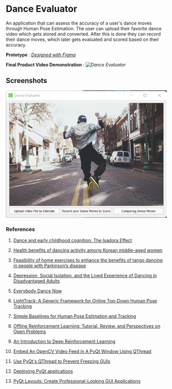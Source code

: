 # Dance Evaluator
An application that can assess the accuracy of a user's dance moves through Human Pose Estimation. The user can upload their favorite dance video which gets stored and converted. After this is done they can record their dance moves, which later gets evaluated and scored based on their accuracy.

**Prototype** : *[Designed with Figma](https://www.figma.com/proto/HegXr33zJvBt2zqdJmXvZD/Final-Year-Project?node-id=1%3A3&scaling=scale-down&page-id=0%3A1&starting-point-node-id=1%3A3)*

**Final Product Video Demonstration** : *![Dance Evaluator](https://youtu.be/4R-KjPlZjqs)*

## Screenshots
![Home Screen](Screenshots/Home_Screen.png)

### References
1. [Dance and early childhood cognition: The Isadora Effect](https://www.tandfonline.com/doi/abs/10.1080/10632913.2016.1245166)
2. [Health benefits of dancing activity among Korean middle-aged women](https://www.tandfonline.com/doi/full/10.3402/qhw.v11.31215)
3. [Feasibility of home exercises to enhance the benefits of tango dancing in people with Parkinson’s disease](https://www.sciencedirect.com/science/article/abs/pii/S0965229918302401)
4. [Depression, Social Isolation, and the Lived Experience of Dancing in Disadvantaged Adults](https://www.sciencedirect.com/science/article/abs/pii/S0883941715002472)
5. [Everybody Dance Now](https://arxiv.org/abs/1808.07371)
6. [LightTrack: A Generic Framework for Online Top-Down Human Pose Tracking](https://openaccess.thecvf.com/content_ECCV_2018/html/Bin_Xiao_Simple_Baselines_for_ECCV_2018_paper.html)
7. [Simple Baselines for Human Pose Estimation and Tracking](https://openaccess.thecvf.com/content_ECCV_2018/html/Bin_Xiao_Simple_Baselines_for_ECCV_2018_paper.html)
8. [Offline Reinforcement Learning: Tutorial, Review, and Perspectives on Open Problems](https://arxiv.org/abs/2005.01643)
9. [An Introduction to Deep Reinforcement Learning](https://arxiv.org/abs/1811.12560)

10. [Embed An OpenCV Video Feed in A PyQt Window Using QThread](https://youtu.be/dTDgbx-XelY)

11. [Use PyQt's QThread to Prevent Freezing GUIs](https://realpython.com/python-pyqt-qthread/)
12. [Deploying PyQt applications](https://wiki.python.org/moin/PyQt/Deploying_PyQt_Applications)
13. [PyQt Layouts: Create Professional-Looking GUI Applications](https://realpython.com/python-pyqt-layout/)